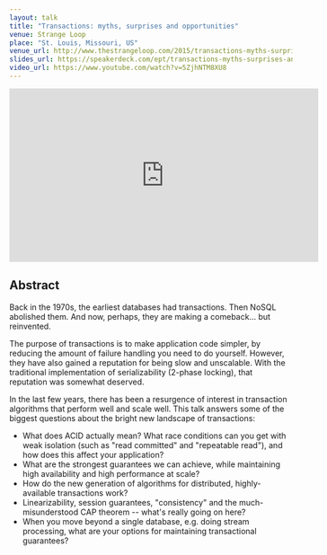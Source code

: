 ```yaml
---
layout: talk
title: "Transactions: myths, surprises and opportunities"
venue: Strange Loop
place: "St. Louis, Missouri, US"
venue_url: http://www.thestrangeloop.com/2015/transactions-myths-surprises-and-opportunities.html
slides_url: https://speakerdeck.com/ept/transactions-myths-surprises-and-opportunities
video_url: https://www.youtube.com/watch?v=5ZjhNTM8XU8
---
```


<iframe width="550" height="309" src="https://www.youtube.com/embed/5ZjhNTM8XU8" frameborder="0" allowfullscreen></iframe>

<script async class="speakerdeck-embed" data-id="0a5b3e46260542ff9e557458e33afd33" data-ratio="1.77777777777778" src="//speakerdeck.com/assets/embed.js"></script>

Abstract
--------

Back in the 1970s, the earliest databases had transactions. Then NoSQL abolished them. And now,
perhaps, they are making a comeback... but reinvented.

The purpose of transactions is to make application code simpler, by reducing the amount of failure
handling you need to do yourself. However, they have also gained a reputation for being slow and
unscalable. With the traditional implementation of serializability (2-phase locking), that
reputation was somewhat deserved.

In the last few years, there has been a resurgence of interest in transaction algorithms that
perform well and scale well. This talk answers some of the biggest questions about the bright new
landscape of transactions:

* What does ACID actually mean? What race conditions can you get with weak isolation (such as "read
  committed" and "repeatable read"), and how does this affect your application?
* What are the strongest guarantees we can achieve, while maintaining high availability and high
  performance at scale?
* How do the new generation of algorithms for distributed, highly-available transactions work?
* Linearizability, session guarantees, "consistency" and the much-misunderstood CAP theorem --
  what's really going on here?
* When you move beyond a single database, e.g. doing stream processing, what are your options for
  maintaining transactional guarantees?
